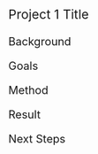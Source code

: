 <p style="font-size:23px;"> Project 1 Title </p>



<p style="font-size:20px;"> Background </p>

<p style="font-size:20px;"> Goals </p>

<p style="font-size:20px;"> Method </p>

<p style="font-size:20px;"> Result </p>

<p style="font-size:20px;"> Next Steps </p>
